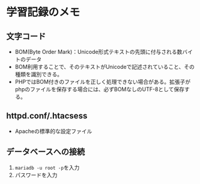 # 学習記録のメモ

## 文字コード
- BOM(Byte Order Mark)：Unicode形式テキストの先頭に付与される数バイトのデータ
- BOM利用することで、そのテキストがUnicodeで記述されていること、その種類を識別できる。
- PHPではBOM付きのファイルを正しく処理できない場合がある。拡張子がphpのファイルを保存する場合には、必ずBOMなしのUTF-8として保存する。


## httpd.conf/.htacsess
- Apacheの標準的な設定ファイル

## データベースへの接続
1. ```mariadb -u root -p```を入力
2. パスワードを入力